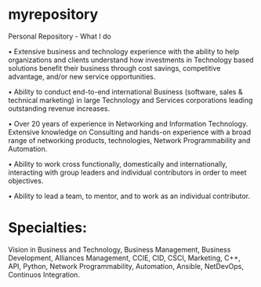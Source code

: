 # myrepository
Personal Repository - What I do

•	Extensive business and technology experience with the ability to help organizations and clients understand how investments in Technology based solutions benefit their business through cost savings, competitive advantage, and/or new service opportunities.

•	Ability to conduct end-to-end international Business (software, sales & technical marketing) in large Technology and Services corporations leading outstanding revenue increases. 

•	Over 20 years of experience in Networking and Information Technology. Extensive knowledge on Consulting and hands-on experience with a broad range of networking products, technologies, Network Programmability and Automation. 

•	Ability to work cross functionally, domestically and internationally, interacting with group leaders and individual contributors in order to meet objectives. 

•	Ability to lead a team, to mentor, and to work as an individual contributor. 

# Specialties: 
Vision in Business and Technology,
Business Management,
Business Development,
Alliances Management,
CCIE, CID, CSCI,
Marketing,
C++,
API,
Python,
Network Programmability,
Automation,
Ansible,
NetDevOps,
Continuos Integration.

